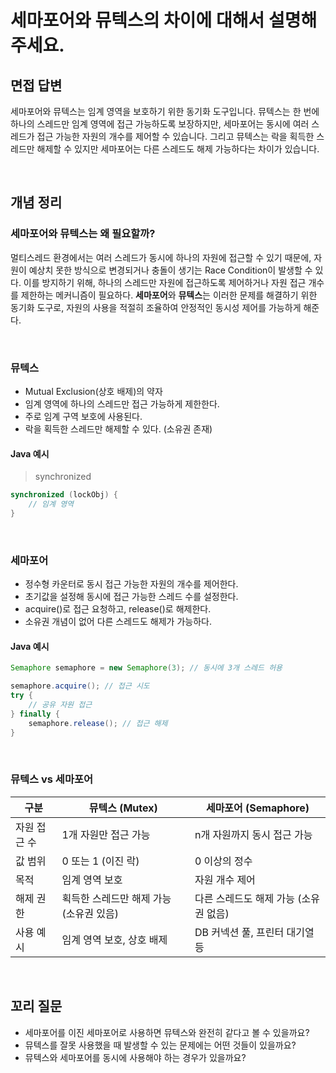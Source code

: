 # 세마포어와 뮤텍스의 차이에 대해서 설명해주세요.
## 면접 답변
세마포어와 뮤텍스는 임계 영역을 보호하기 위한 동기화 도구입니다. 뮤텍스는 한 번에 하나의 스레드만 임계 영역에 접근 가능하도록 보장하지만, 세마포어는 동시에 여러 스레드가 접근 가능한 자원의 개수를 제어할 수 있습니다.
그리고 뮤텍스는 락을 획득한 스레드만 해제할 수 있지만 세마포어는 다른 스레드도 해제 가능하다는 차이가 있습니다.

<br>

## 개념 정리
### 세마포어와 뮤텍스는 왜 필요할까?
멀티스레드 환경에서는 여러 스레드가 동시에 하나의 자원에 접근할 수 있기 때문에, 자원이 예상치 못한 방식으로 변경되거나 충돌이 생기는 Race Condition이 발생할 수 있다.
이를 방지하기 위해, 하나의 스레드만 자원에 접근하도록 제어하거나 자원 접근 개수를 제한하는 메커니즘이 필요하다. 
**세마포어**와 **뮤텍스**는 이러한 문제를 해결하기 위한 동기화 도구로, 자원의 사용을 적절히 조율하여 안정적인 동시성 제어를 가능하게 해준다.

<br>

### 뮤텍스

- Mutual Exclusion(상호 배제)의 약자
- 임계 영역에 하나의 스레드만 접근 가능하게 제한한다.
- 주로 임계 구역 보호에 사용된다.
- 락을 획득한 스레드만 해제할 수 있다. (소유권 존재)

#### Java 예시 
> synchronized
```java
synchronized (lockObj) {
    // 임계 영역
}
```

<br>

### 세마포어 
- 정수형 카운터로 동시 접근 가능한 자원의 개수를 제어한다.
- 초기값을 설정해 동시에 접근 가능한 스레드 수를 설정한다.
- acquire()로 접근 요청하고, release()로 해제한다.
- 소유권 개념이 없어 다른 스레드도 해제가 가능하다.

#### Java 예시 
```java
Semaphore semaphore = new Semaphore(3); // 동시에 3개 스레드 허용

semaphore.acquire(); // 접근 시도
try {
    // 공유 자원 접근
} finally {
    semaphore.release(); // 접근 해제
}
```

<br>

### 뮤텍스 vs 세마포어
| 구분           | 뮤텍스 (Mutex)                                 | 세마포어 (Semaphore)                            |
|----------------|--------------------------------------------------|-------------------------------------------------|
| 자원 접근 수    | 1개 자원만 접근 가능                             | n개 자원까지 동시 접근 가능                     |
| 값 범위        | 0 또는 1 (이진 락)                                | 0 이상의 정수                                    |
| 목적           | 임계 영역 보호                                    | 자원 개수 제어                                   |
| 해제 권한      | 획득한 스레드만 해제 가능 (소유권 있음)           | 다른 스레드도 해제 가능 (소유권 없음)           |
| 사용 예시      | 임계 영역 보호, 상호 배제                         | DB 커넥션 풀, 프린터 대기열 등 |

<br>

## 꼬리 질문
- 세마포어를 이진 세마포어로 사용하면 뮤텍스와 완전히 같다고 볼 수 있을까요?
- 뮤텍스를 잘못 사용했을 때 발생할 수 있는 문제에는 어떤 것들이 있을까요?
- 뮤텍스와 세마포어를 동시에 사용해야 하는 경우가 있을까요?
